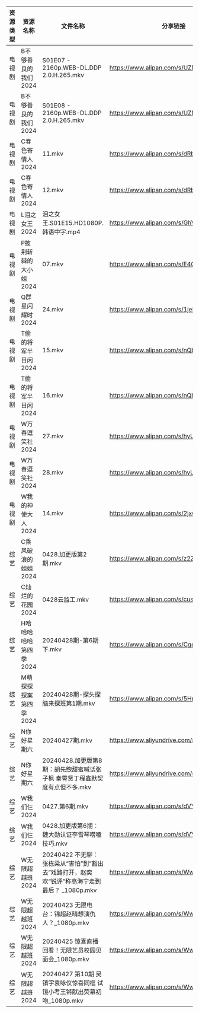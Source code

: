 | 资源类型 | 资源名称          | 文件名称                                                        | 分享链接                                      | 更新时间                |
| ---- | ------------- | ----------------------------------------------------------- | ----------------------------------------- | ------------------- |
| 电视剧  | B不够善良的我们2024  | S01E07 - 2160p.WEB-DL.DDP 2.0.H.265.mkv                     | https://www.alipan.com/s/UZMkGzPSvAV      | 2024-04-28 00:05:04 |
| 电视剧  | B不够善良的我们2024  | S01E08 - 2160p.WEB-DL.DDP 2.0.H.265.mkv                     | https://www.alipan.com/s/UZMkGzPSvAV      | 2024-04-28 00:05:04 |
| 电视剧  | C春色寄情人2024    | 11.mkv                                                      | https://www.alipan.com/s/dRbJ8pTesfi      | 2024-04-28 00:05:18 |
| 电视剧  | C春色寄情人2024    | 12.mkv                                                      | https://www.alipan.com/s/dRbJ8pTesfi      | 2024-04-28 00:05:18 |
| 电视剧  | L泪之女王2024     | 泪之女王.S01E15.HD1080P.韩语中字.mp4                                | https://www.alipan.com/s/GhYLZdpMfQz      | 2024-04-28 00:05:31 |
| 电视剧  | P披荆斩棘的大小姐2024 | 07.mkv                                                      | https://www.alipan.com/s/E4CZ6JppfTo      | 2024-04-28 14:08:33 |
| 电视剧  | Q群星闪耀时2024    | 24.mkv                                                      | https://www.alipan.com/s/1jeEZrfywxW      | 2024-04-28 14:08:36 |
| 电视剧  | T偷的将军半日闲2024  | 15.mkv                                                      | https://www.alipan.com/s/nQbHvpp9ZPm      | 2024-04-28 14:09:17 |
| 电视剧  | T偷的将军半日闲2024  | 16.mkv                                                      | https://www.alipan.com/s/nQbHvpp9ZPm      | 2024-04-28 14:09:16 |
| 电视剧  | W万春逗笑社2024    | 27.mkv                                                      | https://www.alipan.com/s/hyUUC7HUFp6      | 2024-04-28 14:09:20 |
| 电视剧  | W万春逗笑社2024    | 28.mkv                                                      | https://www.alipan.com/s/hyUUC7HUFp6      | 2024-04-28 14:09:20 |
| 电视剧  | W我的神使大人2024   | 14.mkv                                                      | https://www.alipan.com/s/2jxG7oHMFse      | 2024-04-28 14:09:28 |
| 综艺   | C乘风破浪的姐姐2024  | 0428.加更版第2期.mkv                                             | https://www.alipan.com/s/z2ZQFhKX5nR      | 2024-04-28 14:09:57 |
| 综艺   | C灿烂的花园2024    | 0428云监工.mkv                                                 | https://www.alipan.com/s/cusw5oJaLFV      | 2024-04-28 14:10:01 |
| 综艺   | H哈哈哈哈哈第四季2024 | 20240428期-第6期下.mkv                                          | https://www.alipan.com/s/CgezbEPvmVp      | 2024-04-28 14:10:09 |
| 综艺   | M萌探探探案第四季2024 | 20240428期-探头探脑来探班第1期.mkv                                    | https://www.alipan.com/s/5HmvNkxmnwZ      | 2024-04-28 14:10:28 |
| 综艺   | N你好星期六        | 20240427期.mkv                                               | https://www.aliyundrive.com/s/QGPr3eRo3pE | 2024-04-28 00:07:17 |
| 综艺   | N你好星期六        | 20240428.加更版第8期：胡先煦甜蜜喊话张子枫 秦霄贤丁程鑫默契度有点但不多.mkv               | https://www.aliyundrive.com/s/QGPr3eRo3pE | 2024-04-28 14:10:32 |
| 综艺   | W我们仨2024      | 0427.第6期.mkv                                                | https://www.alipan.com/s/dVYhFcy3TMz      | 2024-04-28 00:07:31 |
| 综艺   | W我们仨2024      | 0428.加更版第6期：魏大勋认证李雪琴唠嗑技巧.mkv                                | https://www.alipan.com/s/dVYhFcy3TMz      | 2024-04-28 14:10:45 |
| 综艺   | W无限超越班2024    | 20240422 不无聊：张栋梁从“害怕”到“豁出去”戏路打开，赵奕欢“锐评”称高海宁走到最后？ _1080p.mkv | https://www.alipan.com/s/Wwex7BWuJFP      | 2024-04-28 00:07:35 |
| 综艺   | W无限超越班2024    | 20240423 无限电台：锦超赵晴想演仇人？_1080p.mkv                           | https://www.alipan.com/s/Wwex7BWuJFP      | 2024-04-28 00:07:34 |
| 综艺   | W无限超越班2024    | 20240425 惊喜直播回看！无限艺员校园见面会_1080p.mkv                         | https://www.alipan.com/s/Wwex7BWuJFP      | 2024-04-28 00:07:34 |
| 综艺   | W无限超越班2024    | 20240427 第10期 吴镇宇袁咏仪惊喜同框 试镜小考王锵献出荧幕初吻_1080p.mkv             | https://www.alipan.com/s/Wwex7BWuJFP      | 2024-04-28 00:07:34 |
